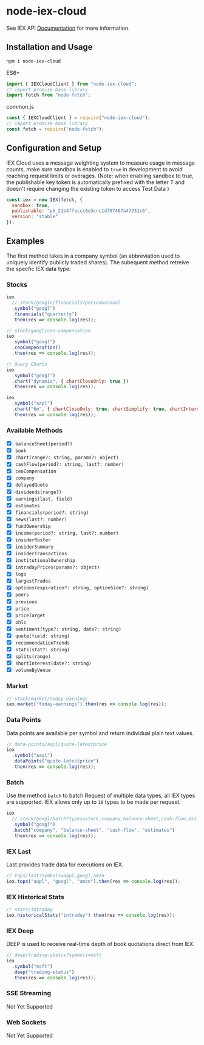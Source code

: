 # node-iex-cloud


See IEX API [Documentation](https://iexcloud.io/docs/api) for more information.

## Installation and Usage

```bash
npm i node-iex-cloud
```

ES6+

```javascript
import { IEXCloudClient } from "node-iex-cloud";
// import promise base library
import fetch from "node-fetch";
```

common.js

```javascript
const { IEXCloudClient } = require("node-iex-cloud");
// import promise base library
const fetch = require("node-fetch");
```

## Configuration and Setup

IEX Cloud uses a message weighting system to measure usage in message counts, make sure sandbox is enabled to `true` in development to avoid reaching request limits or overages. (Note: when enabling sandbox to true, the publishable key token is automatically prefixed with the letter T and doesn't require changing the existing token to access Test Data )

```javascript
const iex = new IEX(fetch, {
  sandbox: true,
  publishable: "pk_21b4ffeccc6e3cnc1df07467a47231c6",
  version: "stable"
});
```

## Examples

The first method takes in a company symbol (an abbreviation used to uniquely identify publicly traded shares). The subequent method retreive the specfic IEX data type.

### Stocks

```javascript
iex
  // stock/google/financials?period=annual
  .symbol("googl")
  .financials("quarterly")
  .then(res => console.log(res));
```

```javascript
// stock/googl/ceo-compensation
iex
  .symbol("googl")
  .ceoCompensation()
  .then(res => console.log(res));
```

```javascript
// Query Charts
iex
  .symbol("googl")
  .chart("dynamic", { chartCloseOnly: true })
  .then(res => console.log(res));

iex
  .symbol("aapl")
  .chart("6m", { chartCloseOnly: true, chartSimplify: true, chartInterval: 2 })
  .then(res => console.log(res));
```

### Available Methods

- [x] `balanceSheet(period?)`
- [x] `book`
- [x] `chart(range?: string, params?: object)`
- [x] `cashFlow(period?: string, last?: number)`
- [x] `ceoCompensation`
- [x] `company`
- [x] `delayedQuote`
- [x] `dividends(range?)`
- [x] `earnings(last, field)`
- [x] `estimates`
- [x] `financials(period?: string)`
- [x] `news(last?: number)`
- [x] `fundOwnership`
- [x] `income(period?: string, last?: number)`
- [x] `insiderRoster`
- [x] `insiderSummary`
- [x] `insiderTransactions`
- [x] `institutionalOwnership`
- [x] `intradayPrices(params?: object)`
- [x] `logo`
- [x] `largestTrades`
- [x] `options(expiration?: string, optionSide?: string)`
- [x] `peers`
- [x] `previous`
- [x] `price`
- [x] `priceTarget`
- [x] `ohlc`
- [x] `sentiment(type?: string, date?: string)`
- [x] `quote(field: string)`
- [x] `recommendationTrends`
- [x] `stats(stat?: string)`
- [x] `splits(range)`
- [x] `shortInterest(date?: string)`
- [x] `volumeByVenue`

### Market

```javascript
// stock/market/today-earnings
iex.market("today-earnings").then(res => console.log(res));
```

### Data Points

Data points are available per symbol and return individual plain text values.

```javascript
// data-points/aapl/quote-latestprice
iex
  .symbol("aapl")
  .dataPoints("quote-latestprice")
  .then(res => console.log(res));
```

### Batch

Use the method `batch` to batch Request of multiple data types, all IEX types are supported. IEX allows only up to `10` types to be made per request.

```javascript
iex
  // stock/googl/batch?types=stock,company,balance-sheet,cash-flow,estimates
  .symbol("googl")
  .batch("company", "balance-sheet", "cash-flow", "estimates")
  .then(res => console.log(res));
```

### IEX Last

Last provides trade data for executions on IEX.

```javascript
// tops/last?symbols=aapl,googl,amzn
iex.tops("aapl", "googl", "amzn").then(res => console.log(res));
```

### IEX Historical Stats

```javascript
// stats/intraday
iex.historicalStats("intraday").then(res => console.log(res));
```

### IEX Deep

DEEP is used to receive real-time depth of book quotations direct from IEX.

```javascript
// deep/trading-status?symbols=msft
iex
  .symbol("msft")
  .deep("trading-status")
  .then(res => console.log(res));
```

### SSE Streaming

Not Yet Supported

### Web Sockets

Not Yet Supported
